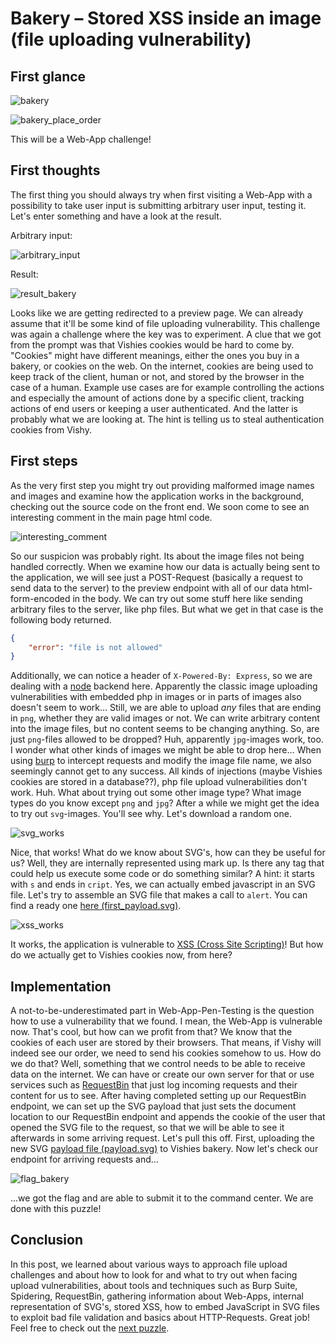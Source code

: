 # Bakery – Stored XSS inside an image (file uploading vulnerability)

## First glance

![bakery](./../images/bakery.png)

![bakery_place_order](./../images/bakery_place_order.png)

This will be a Web-App challenge!
## First thoughts

The first thing you should always try when first visiting a Web-App with a possibility to take user input is submitting arbitrary user input, testing it. Let's enter something and have a look at the result.

Arbitrary input:

![arbitrary_input](./../images/arbitrary_input.png)

Result:

![result_bakery](./../images/result_bakery.png)

Looks like we are getting redirected to a preview page. We can already assume that it'll be some kind of file uploading vulnerability. This challenge was again a challenge where the key was to experiment. A clue that we got from the prompt was that Vishies cookies would be hard to come by. "Cookies" might have different meanings, either the ones you buy in a bakery, or cookies on the web. On the internet, cookies are being used to keep track of the client, human or not, and stored by the browser in the case of a human. Example use cases are for example controlling the actions and especially the amount of actions done by a specific client, tracking actions of end users or keeping a user authenticated. And the latter is probably what we are looking at. The hint is telling us to steal authentication cookies from Vishy.
## First steps

As the very first step you might try out providing malformed image names and images and examine how the application works in the background, checking out the source code on the front end. We soon come to see an interesting comment in the main page html code.

![interesting_comment](./../images/interesting_comment.png)

So our suspicion was probably right. Its about the image files not being handled correctly. When we examine how our data is actually being sent to the application, we will see just a POST-Request (basically a request to send data to the server) to the preview endpoint with all of our data html-form-encoded in the body. We can try out some stuff here like sending arbitrary files to the server, like php files. But what we get in that case is the following body returned.
```json
{
    "error": "file is not allowed"
}
```
Additionally, we can notice a header of `X-Powered-By: Express`, so we are dealing with a [node](https://nodejs.org/en) backend here. Apparently the classic image uploading vulnerabilities with embedded php in images or in parts of images also doesn't seem to work... Still, we are able to upload *any* files that are ending in `png`, whether they are valid images or not. We can write arbitrary content into the image files, but no content seems to be changing anything. So, are just `png`-files allowed to be dropped? Huh, apparently `jpg`-images work, too. I wonder what other kinds of images we might be able to drop here... When using [burp](https://portswigger.net/burp) to intercept requests and modify the image file name, we also seemingly cannot get to any success. All kinds of injections (maybe Vishies cookies are stored in a database??), php file upload vulnerabilities don't work. Huh. What about trying out some other image type? What image types do you know except `png` and `jpg`? After a while we might get the idea to try out `svg`-images. You'll see why. Let's download a random one.

![svg_works](./../images/svg_works.png)

Nice, that works! What do we know about SVG's, how can they be useful for us? Well, they are internally represented using mark up. Is there any tag that could help us execute some code or do something similar? A hint: it starts with `s` and ends in `cript`. Yes, we can actually embed javascript in an SVG file. Let's try to assemble an SVG file that makes a call to `alert`. You can find a ready one [here (first_payload.svg)](./code/first_payload.svg).

![xss_works](./../images/xss_works.png)

It works, the application is vulnerable to [XSS (Cross Site Scripting)](https://en.wikipedia.org/wiki/Cross-site_scripting)! But how do we actually get to Vishies cookies now, from here?
## Implementation

A not-to-be-underestimated part in Web-App-Pen-Testing is the question how to use a vulnerability that we found. I mean, the Web-App is vulnerable now. That's cool, but how can we profit from that? We know that the cookies of each user are stored by their browsers. That means, if Vishy will indeed see our order, we need to send his cookies somehow to us. How do we do that? Well, something that we control needs to be able to receive data on the internet. We can have or create our own server for that or use services such as [RequestBin](https://pipedream.com/requestbin) that just log incoming requests and their content for us to see. After having completed setting up our RequestBin endpoint, we can set up the SVG payload that just sets the document location to our RequestBin endpoint and appends the cookie of the user that opened the SVG file to the request, so that we will be able to see it afterwards in some arriving request. Let's pull this off. First, uploading the new SVG [payload file (payload.svg)](./code/payload.svg) to Vishies bakery. Now let's check our endpoint for arriving requests and...

![flag_bakery](./../images/flag_bakery.png)

...we got the flag and are able to submit it to the command center. We are done with this puzzle!
## Conclusion

In this post, we learned about various ways to approach file upload challenges and about how to look for and what to try out when facing upload vulnerabilities, about tools and techniques such as Burp Suite, Spidering, RequestBin, gathering information about Web-Apps, internal representation of SVG's, stored XSS, how to embed JavaScript in SVG files to exploit bad file validation and basics about HTTP-Requests. Great job! Feel free to check out the [next puzzle](./../hackscope/).
